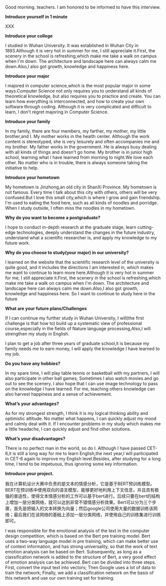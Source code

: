 Good morning. teachers. I am honored to be informed to have this interview.

 

**Introduce yourself in 1 minute**

XXX

**Introduce your college**

I studied in Wuhan University. It was established in Wuhan City in 1893.Although it is very hot in summer for me, I still appreciate it.First, the scenery in the school is refreshing,which make me take a walk on campus when I'm down. The architecture and landscape here can always calm me down.Also,I also got growth, knowledge and happiness here.

 

**Introduce your major**

I majored in computer science,which is the most popular major in some ways.Computer Science not only requires you to understand all kinds of theoretical knowledge, but also requires you to practice and create. You can learn how everything is interconnected, and how to create your own software through coding. Although it is very complicated and difficult to learn, I don't regret majoring in Computer Science.

 

**Introduce your family** 

In my family, there are four members, my farther, my mother, my little brother,and I. My mother works in the health center. Although the work content is stereotyped, she is very leisurely and often accompanies me and my brother. My father works in the government. He is always busy dealing with all kinds of things and doesn't go home. My brother is in junior high school, learning what I have learned from morning to night.We love each other. No matter who is in trouble, there is always someone taking the initiative to help.

**Introduce your hometown** 

My hometown is Jinzhong,an old city in ShanXi Province. My hometown is not famous. Every time I talk about this city with others, others will be very confused.But I love this small city,which is where I grow and gain friendship. I'm used to eating the food here, such as all kinds of noodles and porridge. When I study outside, I often miss the noodles in my hometown.

 

**Why do you want to become a postgraduate?**

I hope to conduct in-depth research at the graduate stage, learn cutting-edge technologies, deeply understand the changes in the future industry, understand what a scientific researcher is, and apply my knowledge to my future work.

**Why do you choose to study(your major) in our university?**

I learned on the website that the scientific research level of the university is quite good, and it includes the directions I am interested in, which makes me want to continue to learn more here.Although it is very hot in summer for me, I still appreciate it.First, the scenery in the school is refreshing,which make me take a walk on campus when I'm down. The architecture and landscape here can always calm me down.Also,I also got growth, knowledge and happiness here. So I want to continue to study here in the future

 

**What are your future plans/Challenges**

If I can continue my further study in Wuhan University, I will(the first challenge is that how to) build up a systematic view of professional course,especially in the fields of Nature language processing,Also,I will strengthen my study in English.

I plan to get a job after three years of graduate school,it is because my family needs me to earn money, I will apply the knowledge I have learned to my job.

**Do you have any hobbies?**

In my spare time, I will play table tennis or basketball with my partners, I will also participate in other ball games; Sometimes I also watch movies and go out to see the scenery. I also hope that I can use image technology to pass on the knowledge I have learned. For me, teaching others knowledge can also harvest happiness and a sense of achievement.

**What’s your advantages?**

As for my strongest strength, I think it is my logical thinking ability and optimistic attitude. No matter what happens, I can quickly adjust my mood and calmly deal with it. If I encounter problems in my study which makes me a little headache, I can quickly adjust and find other solutions.

**What’s your disadvantages?**

There is no perfect man in the world, so do I. Although I have passed CET-6,it is still a long way for me to learn English,the next year,I will participated in CET-6 again to improve my English level.Besides, after studying for a long time, I tend to be impetuous, thus ignoring some key information.

 

**Introduce your project.**

 

我在计算机设计大赛中负责的是文本的情感分析，它是基于BERT预训练模型。BERT在预训练中使用双向的语言模型，能够更好地利用上下文信息，并且具有极强的普适性，使得文本情感分析的工作可以基于bert进行。后续只要在bert的结构上增加一层分类网络，就可以达到非常不错情感分析效果。Bert可以分为三个步骤，首先是把输入的文本转换为向量；然后google公司使用大量的数据训练该网络；最后我们在该网络的基础上添加一层分类网络，并使用自己的训练集进行训练即可。

 

I was responsible for the emotional analysis of the text in the computer design competition, which is based on the Bert pre training model. Bert uses a two-way language model in pre training, which can make better use of context information, and has strong universality, so that the work of text emotion analysis can be based on Bert. Subsequently, as long as a classification network is added to the structure of Bert, a very good effect of emotion analysis can be achieved. Bert can be divided into three steps. First, convert the input text into vectors; Then Google uses a lot of data to train the network; Finally, we add a classification network on the basis of this network and use our own training set for training.